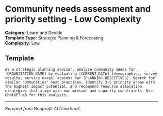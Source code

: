 # Community needs assessment and priority setting - Low Complexity

**Category:** Learn and Decide  
**Template Type:** Strategic Planning & Forecasting  
**Complexity:** Low

## Template

```
As a strategic planning advisor, analyze community needs for [ORGANIZATION_NAME] by evaluating [CURRENT_DATA] (demographics, survey results, service usage) against our [PLANNING_OBJECTIVES]. Search for similar communities' best practices, identify 3-5 priority areas with the highest impact potential, and recommend resource allocation strategies that align with our mission and capacity constraints. Use ChatGPT-o3 for this analysis.
```

---
*Scraped from Nonprofit AI Cookbook*
